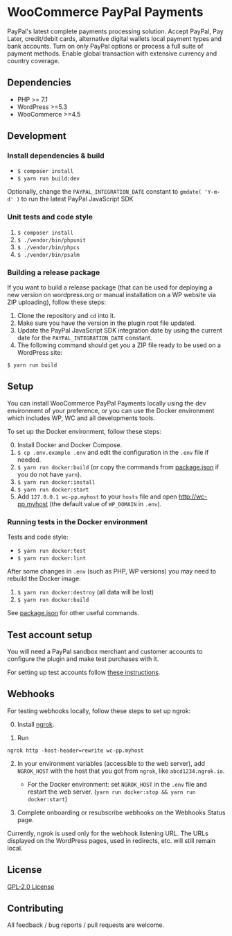# WooCommerce PayPal Payments

PayPal's latest complete payments processing solution. Accept PayPal, Pay Later, credit/debit cards, alternative digital wallets local payment types and bank accounts. Turn on only PayPal options or process a full suite of payment methods. Enable global transaction with extensive currency and country coverage.

## Dependencies

* PHP >= 7.1
* WordPress >=5.3
* WooCommerce >=4.5

## Development

### Install dependencies & build

- `$ composer install`
- `$ yarn run build:dev`

Optionally, change the `PAYPAL_INTEGRATION_DATE` constant to `gmdate( 'Y-m-d' )` to run the latest PayPal JavaScript SDK

### Unit tests and code style

1. `$ composer install`
2. `$ ./vendor/bin/phpunit`
3. `$ ./vendor/bin/phpcs`
4. `$ ./vendor/bin/psalm`

### Building a release package

If you want to build a release package
(that can be used for deploying a new version on wordpress.org or manual installation on a WP website via ZIP uploading),
follow these steps:

1. Clone the repository and `cd` into it.
2. Make sure you have the version in the plugin root file updated.
3. Update the PayPal JavaScript SDK integration date by using the current date for the `PAYPAL_INTEGRATION_DATE` constant.
4. The following command should get you a ZIP file ready to be used on a WordPress site:

```
$ yarn run build
```

## Setup

You can install WooCommerce PayPal Payments locally using the dev environment of your preference, or you can use the Docker environment which includes WP, WC and all developments tools.

To set up the Docker environment, follow these steps:

0. Install Docker and Docker Compose.
1. `$ cp .env.example .env` and edit the configuration in the `.env` file if needed.
2. `$ yarn run docker:build` (or copy the commands from [package.json](/package.json) if you do not have `yarn`).
3. `$ yarn run docker:install`
4. `$ yarn run docker:start`
5. Add `127.0.0.1 wc-pp.myhost` to your `hosts` file and open http://wc-pp.myhost (the default value of `WP_DOMAIN` in `.env`).

### Running tests in the Docker environment

Tests and code style:
- `$ yarn run docker:test`
- `$ yarn run docker:lint`

After some changes in `.env` (such as PHP, WP versions) you may need to rebuild the Docker image:

1. `$ yarn run docker:destroy` (all data will be lost)
2. `$ yarn run docker:build`

See [package.json](/package.json) for other useful commands.

## Test account setup

You will need a PayPal sandbox merchant and customer accounts to configure the plugin and make test purchases with it.

For setting up test accounts follow [these instructions](https://github.com/woocommerce/woocommerce-paypal-payments/wiki/Testing-Setup).

## Webhooks

For testing webhooks locally, follow these steps to set up ngrok:

0. Install [ngrok](https://ngrok.com/).

1. Run
```
ngrok http -host-header=rewrite wc-pp.myhost
```

2. In your environment variables (accessible to the web server), add `NGROK_HOST` with the host that you got from `ngrok`, like `abcd1234.ngrok.io`.

	- For the Docker environment: set `NGROK_HOST` in the `.env` file and restart the web server. (`yarn run docker:stop && yarn run docker:start`)

3. Complete onboarding or resubscribe webhooks on the Webhooks Status page.

Currently, ngrok is used only for the webhook listening URL.
The URLs displayed on the WordPress pages, used in redirects, etc. will still remain local.

## License

[GPL-2.0 License](LICENSE)

## Contributing

All feedback / bug reports / pull requests are welcome.

